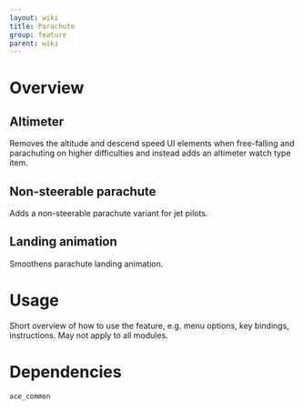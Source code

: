```yaml
---
layout: wiki
title: Parachute
group: feature
parent: wiki
---
```

# Overview
## Altimeter
Removes the altitude and descend speed UI elements when free-falling and 
parachuting on higher difficulties and instead adds an altimeter watch type
item.
## Non-steerable parachute
Adds a non-steerable parachute variant for jet pilots.
## Landing animation
Smoothens parachute landing animation.

# Usage
Short overview of how to use the feature, e.g. menu options, key bindings, 
instructions. May not apply to all modules.

# Dependencies
`ace_common`